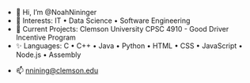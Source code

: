 - 👋 Hi, I’m @NoahNininger
- 👀 Interests: IT • Data Science • Software Engineering
- 🌱 Current Projects: Clemson University CPSC 4910 - Good Driver Incentive Program
- ✨ Languages: C • C++ • Java • Python • HTML • CSS • JavaScript • Node.js • Assembly
<!---
- 💞️ I’m looking to collaborate on projects to help my understanding of programming 
--->
- 📫 nnining@clemson.edu

<!--
NoahNininger/NoahNininger is a ✨ special ✨ repository because its `README.md` (this file) appears on your GitHub profile.
You can click the Preview link to take a look at your changes.
--->
